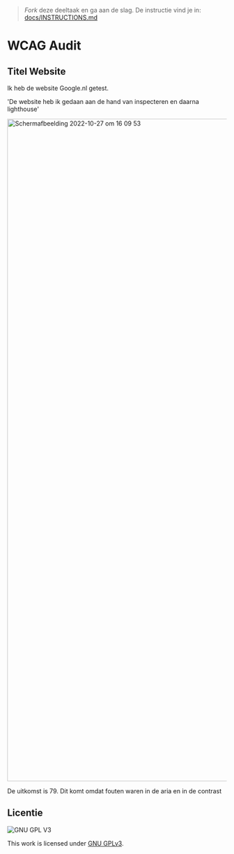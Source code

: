 > _Fork_ deze deeltaak en ga aan de slag. De instructie vind je in: [docs/INSTRUCTIONS.md](docs/INSTRUCTIONS.md)


# WCAG Audit 


## Titel Website

Ik heb de website Google.nl getest.

'De website heb ik gedaan aan de hand van inspecteren en daarna lighthouse'



<img width="1519" alt="Schermafbeelding 2022-10-27 om 16 09 53" src="https://user-images.githubusercontent.com/112856687/198308488-40282318-a01f-4c6e-8c3a-72154cb39477.png">




De uitkomst is 79. Dit komt omdat fouten waren in de aria en in de contrast

## Licentie

![GNU GPL V3](https://www.gnu.org/graphics/gplv3-127x51.png)

This work is licensed under [GNU GPLv3](./LICENSE).
